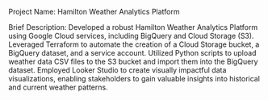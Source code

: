 Project Name: Hamilton Weather Analytics Platform

Brief Description: Developed a robust Hamilton Weather Analytics Platform using Google Cloud services, including BigQuery and Cloud Storage (S3). Leveraged Terraform to automate the creation of a Cloud Storage bucket, a BigQuery dataset, and a service account. Utilized Python scripts to upload weather data CSV files to the S3 bucket and import them into the BigQuery dataset. Employed Looker Studio to create visually impactful data visualizations, enabling stakeholders to gain valuable insights into historical and current weather patterns.
